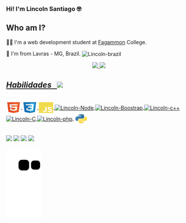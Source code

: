 ### Hi! I'm Lincoln Santiago 🤓

## Who am I? 

👨‍💻 I'm a web development student at [Fagammon](https://www.fagammon.edu.br) College.
 </br>
 <div style="display: inline_block"><p>📍 I'm from Lavras - MG, Brazil.
  <img align="center" alt="Lincoln-brazil" src="https://img.icons8.com/color/50/000000/brazil-circular.png">
 </div>

<div align="center">
  <a href="https://github.com/lincolnsantiago07">
  <img height="180em" src="https://github-readme-stats.vercel.app/api?username=lincolnsantiago07&show_icons=true&theme=radical"/>
   <img height="180em" src="https://github-readme-stats.vercel.app/api/top-langs/?username=lincolnsantiago07&layout=compact&langs_count=16&theme=radical"/>
</div>
  
## *Habilidades* &nbsp; <img width="40" src="https://user-images.githubusercontent.com/75453961/118220101-36d1c580-b451-11eb-9eda-9f53643378e0.gif">
  
<div style="display: inline_block"><br>
  <img align="center" alt="Lincoln-HTML" height="30" width="40" src="https://raw.githubusercontent.com/devicons/devicon/master/icons/html5/html5-original.svg">
  <img align="center" alt="Lincoln-CSS" height="30" width="40" src="https://raw.githubusercontent.com/devicons/devicon/master/icons/css3/css3-original.svg">
  <img align="center" alt="Lincoln-Js" height="30" width="40" src="https://raw.githubusercontent.com/devicons/devicon/master/icons/javascript/javascript-plain.svg">
  <img align="center" alt="Lincoln-Node" height="30" width="40" src="https://cdn.jsdelivr.net/gh/devicons/devicon/icons/nodejs/nodejs-original.svg">
  <img align="center" alt="Lincoln-Boostrap" height="30" width="40" src="https://cdn.jsdelivr.net/gh/devicons/devicon/icons/bootstrap/bootstrap-original.svg">
  <img align="center" alt="Lincoln-c++" height="30" width="40" src="https://cdn.jsdelivr.net/gh/devicons/devicon/icons/cplusplus/cplusplus-original.svg">
  <img align="center" alt="Lincoln-C" height="30" width="40" src="https://cdn.jsdelivr.net/gh/devicons/devicon/icons/c/c-original.svg">
  <img align="center" alt="Lincoln-php" height="30" width="40" src="https://cdn.jsdelivr.net/gh/devicons/devicon/icons/php/php-plain.svg">
  <img align="center" alt="Lincoln-Python" height="30" width="40" src="https://raw.githubusercontent.com/devicons/devicon/master/icons/python/python-original.svg">
</div> 

 ##
 
 <div> 
  <a href="https://instagram.com/lincoln_fnx" target="_blank"><img src="https://img.shields.io/badge/-Instagram-%23E4405F?style=for-the-badge&logo=instagram&logoColor=white" target="_blank"></a>
 <a href="https://discord.gg/abvg9Dgz" target="_blank"><img src="https://img.shields.io/badge/Discord-7289DA?style=for-the-badge&logo=discord&logoColor=white" target="_blank"></a> 
  <a href = "mailto:lincoln.ufgd@gmail.com"><img src="https://img.shields.io/badge/-Gmail-%23333?style=for-the-badge&logo=gmail&logoColor=white" target="_blank"></a>
  <a href="https://www.linkedin.com/in/lincoln-santiago-559214211" target="_blank"><img src="https://img.shields.io/badge/-LinkedIn-%230077B5?style=for-the-badge&logo=linkedin&logoColor=white" target="_blank"></a> 
 
  ![Snake animation](https://github.com/lincolnsantiago07/lincolnsantiago07/blob/output/github-contribution-grid-snake.svg)
 
</div>
